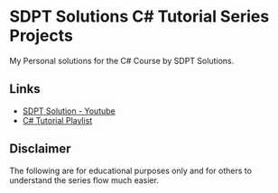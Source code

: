 
# SDPT Solutions C# Tutorial Series Projects

My Personal solutions for the C# Course by SDPT Solutions.



## Links

 - [SDPT Solution - Youtube](www.youtube.com/@SDPTSolutions/)
 - [C# Tutorial Playlist](https://www.youtube.com/playlist?list=PLVnJhHoKgEmr_K2Gn9WWZI4ulrkEUll_s)



## Disclaimer

The following are for educational purposes only and for others to understand the series flow much easier.

